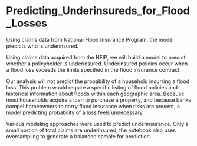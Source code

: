 # Predicting_Underinsureds_for_Flood_Losses
Using claims data from National Flood Insurance Program, the model predicts who is underinsured.

Using claims data acquired from the NFIP, we will build a model to predict whether a policyholder is underinsured. Underinsured policies occur when a flood loss exceeds the limits specified in the flood insurance contract. 

Our analysis will not predict the probability of a household incurring a flood loss. This problem would require a specific listing of flood policies and historical information about floods within each geographic area. Because most households acquire a loan to purchase a property, and because banks compel homeowners to carry flood insurance when risks are present, a model predicting probability of a loss feels unnecessary.

Various modeling approaches were used to predict underinsurance. Only a small portion of total claims are underinsured, the notebook also uses oversampling to generate a balanced sample for prediction.
